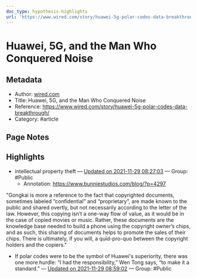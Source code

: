 ```yaml
---
doc_type: hypothesis-highlights
url: 'https://www.wired.com/story/huawei-5g-polar-codes-data-breakthrough/'
---
```


# Huawei, 5G, and the Man Who Conquered Noise

## Metadata
- Author: [wired.com]()
- Title: Huawei, 5G, and the Man Who Conquered Noise
- Reference: https://www.wired.com/story/huawei-5g-polar-codes-data-breakthrough/
- Category: #article

## Page Notes
## Highlights
- intellectual property theft — [Updated on 2021-11-29 08:27:03](https://hyp.is/v4mE_lDlEeyq6SPVE8KUsw/www.wired.com/story/huawei-5g-polar-codes-data-breakthrough/) — Group: #Public
    - Annotation: https://www.bunniestudios.com/blog/?p=4297

"Gongkai is more a reference to the fact that copyrighted documents, sometimes labeled “confidential” and “proprietary”, are made known to the public and shared overtly, but not necessarily according to the letter of the law. However, this copying isn’t a one-way flow of value, as it would be in the case of copied movies or music. Rather, these documents are the knowledge base needed to build a phone using the copyright owner’s chips, and as such, this sharing of documents helps to promote the sales of their chips. There is ultimately, if you will, a quid-pro-quo between the copyright holders and the copiers."
- If polar codes were to be the symbol of Huawei's superiority, there was one more hurdle: “I had the responsibility,” Wen Tong says, “to make it a standard.” — [Updated on 2021-11-29 08:59:02](https://hyp.is/N4l7LFDqEey7H5c0cjjBeA/www.wired.com/story/huawei-5g-polar-codes-data-breakthrough/) — Group: #Public






